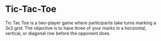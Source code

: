 # Tic-Tac-Toe
Tic Tac Toe is a two-player game where participants take turns marking a 3x3 grid. The objective is to have three of your marks in a horizontal, vertical, or diagonal row before the opponent does.
